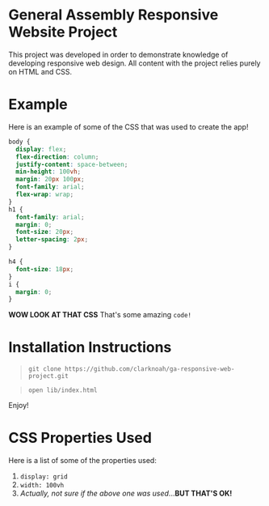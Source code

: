 # General Assembly Responsive Website Project
This project was developed in order to demonstrate knowledge of developing responsive web design. All content with the project relies purely on HTML and CSS.


# Example

Here is an example of some of the CSS that was used to create the app!

```CSS
body {
  display: flex;
  flex-direction: column;
  justify-content: space-between;
  min-height: 100vh;
  margin: 20px 100px;
  font-family: arial;
  flex-wrap: wrap;
}
h1 {
  font-family: arial;
  margin: 0;
  font-size: 20px;
  letter-spacing: 2px;
}

h4 {
  font-size: 18px;
}
i {
  margin: 0;
}
```

**WOW LOOK AT THAT CSS** That's some amazing `code!`

# Installation Instructions

> `git clone https://github.com/clarknoah/ga-responsive-web-project.git`

> `open lib/index.html`

Enjoy!

# CSS Properties Used
Here is a list of some of the properties used:

1. `display: grid`
2. `width: 100vh`
3. *Actually, not sure if the above one was used*...**BUT THAT'S OK!**
